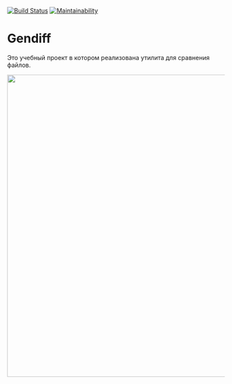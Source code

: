 [![Build Status](https://travis-ci.org/Rustam-Amirov/php-project-lvl2.svg?branch=master)](https://travis-ci.org/Rustam-Amirov/php-project-lvl2)
[![Maintainability](https://api.codeclimate.com/v1/badges/bb2d60df0a85e2974405/maintainability)](https://codeclimate.com/github/Rustam-Amirov/php-project-lvl2/maintainability)

<h1>Gendiff</h1>
<p>Это учебный проект в котором реализована утилита для сравнения файлов.</p>
<a href="https://asciinema.org/a/334526?autoplay=1"><img src="https://asciinema.org/a/334526.png" width="700"/></a>